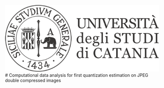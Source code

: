 <img src="/img/unict.png" alt="Unict" title="Università di catania">
# Computational data analysis for first quantization estimation on JPEG double compressed images


